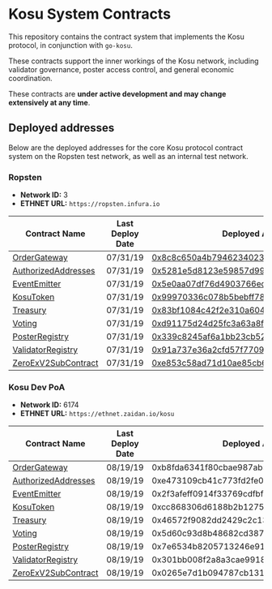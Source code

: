 # Kosu System Contracts

This repository contains the contract system that implements the Kosu protocol, in conjunction with `go-kosu`.

These contracts support the inner workings of the Kosu network, including validator governance, poster access control, and general economic coordination.

These contracts are **under active development and may change extensively at any time**.

## Deployed addresses

Below are the deployed addresses for the core Kosu protocol contract system on the Ropsten test network, as well as an internal test network.

### Ropsten

-   **Network ID:** 3
-   **ETHNET URL:** `https://ropsten.infura.io`

| Contract Name                                                             | Last Deploy Date | Deployed Address                                                                                                              |
| ------------------------------------------------------------------------- | ---------------- | ----------------------------------------------------------------------------------------------------------------------------- |
| [OrderGateway](./contracts/external/OrderGateway.sol)                     | 07/31/19         | [0x8c8c650a4b794623402357df8956278f5333e002](https://ropsten.etherscan.io/address/0x8c8c650a4b794623402357df8956278f5333e002) |
| [AuthorizedAddresses](./contracts/access_control/AuthorizedAddresses.sol) | 07/31/19         | [0x5281e5d8123e59857d99a78cbce96c021024ce46](https://ropsten.etherscan.io/address/0x5281e5d8123e59857d99a78cbce96c021024ce46) |
| [EventEmitter](./contracts/event/EventEmitter.sol)                        | 07/31/19         | [0x5e0aa07df76d4903766edf29ac2597ded90a9cda](https://ropsten.etherscan.io/address/0x5e0aa07df76d4903766edf29ac2597ded90a9cda) |
| [KosuToken](./contracts/lib/KosuToken.sol)                                | 07/31/19         | [0x99970336c078b5bebff7877d0b918937abe78633](https://ropsten.etherscan.io/address/0x99970336c078b5bebff7877d0b918937abe78633) |
| [Treasury](./contracts/treasury/Treasury.sol)                             | 07/31/19         | [0x83bf1084c42f2e310a60406a1d8b0e518d26f497](https://ropsten.etherscan.io/address/0x83bf1084c42f2e310a60406a1d8b0e518d26f497) |
| [Voting](./contracts/voting/Voting.sol)                                   | 07/31/19         | [0xd91175d24d25fc3a63a8fad9ae49a6ef381d37e3](https://ropsten.etherscan.io/address/0xd91175d24d25fc3a63a8fad9ae49a6ef381d37e3) |
| [PosterRegistry](./contracts/poster/PosterRegistry.sol)                   | 07/31/19         | [0x339c8245af6a1bb23cb525a8c3b03639760ec006](https://ropsten.etherscan.io/address/0x339c8245af6a1bb23cb525a8c3b03639760ec006) |
| [ValidatorRegistry](./contracts/validator/ValidatorRegistry.sol)          | 07/31/19         | [0x91a737e36a2cfd57f770971c7be9d33d4e790ed3](https://ropsten.etherscan.io/address/0x91a737e36a2cfd57f770971c7be9d33d4e790ed3) |
| [ZeroExV2SubContract](./contracts/sub-contracts/ZeroExV2SubContract.sol)  | 07/31/19         | [0xe853c58ad71d10ae85cb65bfce7707f11e358e8b](https://ropsten.etherscan.io/address/0xe853c58ad71d10ae85cb65bfce7707f11e358e8b) |

### Kosu Dev PoA

-   **Network ID:** 6174
-   **ETHNET URL:** `https://ethnet.zaidan.io/kosu`

| Contract Name                                                             | Last Deploy Date | Deployed Address                           |
| ------------------------------------------------------------------------- | ---------------- | ------------------------------------------ |
| [OrderGateway](./contracts/external/OrderGateway.sol)                     | 08/19/19         | 0xb8fda6341f80cbae987ab5cd00dce502097e3152 |
| [AuthorizedAddresses](./contracts/access_control/AuthorizedAddresses.sol) | 08/19/19         | 0xe473109cb41c773fd2fe01e83c6e51356f9585d6 |
| [EventEmitter](./contracts/event/EventEmitter.sol)                        | 08/19/19         | 0x2f3afeff0914f33769cdfbf3fcf870c33b26c311 |
| [KosuToken](./contracts/lib/KosuToken.sol)                                | 08/19/19         | 0xcc868306d6188b2b12757a7c3926042b4d3c4e29 |
| [Treasury](./contracts/treasury/Treasury.sol)                             | 08/19/19         | 0x46572f9082dd2429c2c138fa9483a67d4f29d423 |
| [Voting](./contracts/voting/Voting.sol)                                   | 08/19/19         | 0x5d60c93d8b48682cd387c8be7e9461b67ecfbea1 |
| [PosterRegistry](./contracts/poster/PosterRegistry.sol)                   | 08/19/19         | 0x7e6534b8205713246e91a14b462d2dbcac3ede17 |
| [ValidatorRegistry](./contracts/validator/ValidatorRegistry.sol)          | 08/19/19         | 0x301bb008f2a8a3cae9918743fe43428551392773 |
| [ZeroExV2SubContract](./contracts/sub-contracts/ZeroExV2SubContract.sol)  | 08/19/19         | 0x0265e7d1b094787cb13174e18a1cefc41279a6c9 |
